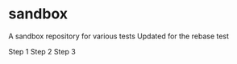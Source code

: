 # sandbox

A sandbox repository for various tests
Updated for the rebase test

Step 1
Step 2
Step 3
